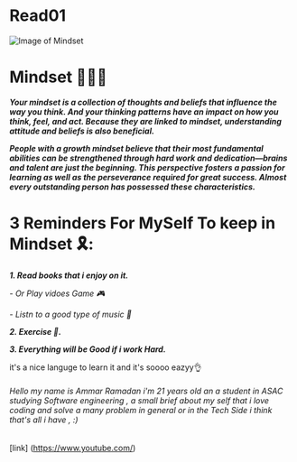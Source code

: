 # Read01
![Image of Mindset](https://www.thestatesman.com/wp-content/uploads/2021/01/file.png)
# Mindset 🧠🧠🧠
***Your mindset is a collection of thoughts and beliefs that influence the way you think. And your thinking patterns have an impact on how you think, feel, and act. Because they are linked to mindset, understanding attitude and beliefs is also beneficial.***




***People with a growth mindset believe that their most fundamental abilities can be strengthened through hard work and dedication—brains and talent are just the beginning. This perspective fosters a passion for learning as well as the perseverance required for great success. Almost every outstanding person has possessed these characteristics.*** 

# 3 Reminders For MySelf To keep in Mindset 🎗️:
***1. Read books that i enjoy on it.***

*- Or Play vidoes Game 🎮* 

*- Listn to a good type of music  🎵*

***2. Exercise 💪.***

***3. Everything will be Good if i work Hard.***

 it's a nice languge to learn it and it's soooo eazyy👌
 
 ###### Hello my name is Ammar Ramadan i'm 21 years old an a student in ASAC studying Software engineering , a small brief about my self that i love coding and solve a many problem in general or in the Tech Side i think that's all i have ,  :) 

[link]
 (https://www.youtube.com/) 
